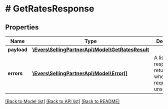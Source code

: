 # # GetRatesResponse

## Properties

Name | Type | Description | Notes
------------ | ------------- | ------------- | -------------
**payload** | [**\Evers\SellingPartnerApi\Model\GetRatesResult**](GetRatesResult.md) |  | [optional]
**errors** | [**\Evers\SellingPartnerApi\Model\Error[]**](Error.md) | A list of error responses returned when a request is unsuccessful. | [optional]

[[Back to Model list]](../../README.md#models) [[Back to API list]](../../README.md#endpoints) [[Back to README]](../../README.md)
